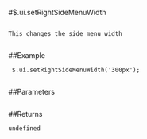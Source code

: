 #$.ui.setRightSideMenuWidth

```

This changes the side menu width


```

##Example

```
 $.ui.setRightSideMenuWidth('300px');
 
```


##Parameters

```

```

##Returns

```
undefined
```

